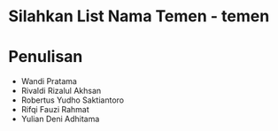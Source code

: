 # Silahkan List Nama Temen - temen

Penulisan
=
- Wandi Pratama
- Rivaldi Rizalul Akhsan
- Robertus Yudho Saktiantoro
- Rifqi Fauzi Rahmat
- Yulian Deni Adhitama